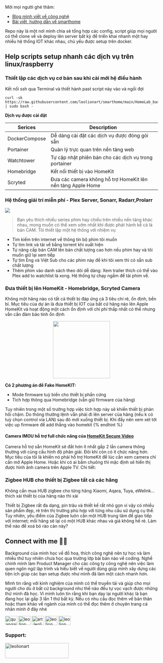 Mời mọi người ghé thăm: 
- [Blog mình viết về công nghệ](https://geek.naai.studio/)
- [Bài viết, hướng dẫn về smarthome](https://smarthome.naai.studio/)

Repo này là một nơi mình chia sẻ tổng hợp các config, script giúp mọi người có thể clone về và deploy lên server bất kỳ để triển khai nhanh một hay nhiều hệ thống IOT khác nhau, chủ yếu được setup trên docker.
## Help scripts setup nhanh các dịch vụ trên linux/raspberry

### Thiết lập các dịch vụ cơ bản sau khi cài mới hệ điều hành

Kết nối ssh qua Terminal và thiết hành past script này vào và ngồi đợi

```
curl -sk https://raw.githubusercontent.com/leolionart/smarthome/main/HomeLab_basic_setup.sh | sudo bash -
```

**Dịch vụ được cài đặt**

| Serices       | Description                                                 |
| ------------- | ----------------------------------------------------------- |
| DockerCompose | Dễ dàng cài đặt các dịch vụ được đóng gói sẵn               |
| Portainer     | Quản lý trực quan trên nền tảng web                         |
| Watchtower    | Tự cập nhật phiên bản cho các dịch vụ trong portainer       |
| Homebridge    | Kết nối thiết bị vào HomeKit                                |
| Scryted       | Đưa các camera không hỗ trợ HomeKit lên nền tảng Apple Home |
### Hệ thống giải trí miễn phí - Plex Server, Sonarr, Radarr,Prolarr

![](https://egg.d.pr/i/KB4YQS.jpg)

> Bạn yêu thích nhiều series phim hay chiếu trên nhiều nền tảng khác nhau, mong muốn có thể xem sớm nhất khi được phát hành kể cả là bản CAM. Tôi thiết lập một hệ thống với nhiệm vụ

* Tìm kiếm trên internet về thông tin bộ phim tôi muốn
* Tự tìm link và tải về bằng torrent khi xuất hiện
* Tự nâng cấp bản CAM lên bản chất lượng cao hơn nếu phim hay và tôi muốn giữ lại xem tiếp
* Tự tìm Eng và Việt Sub cho các phim này để khi tôi xem thì có sẵn sub chất lượng
* Thêm phim vào danh sách theo dõi dễ dàng: Xem trailer thích có thể vào Plex add to watchlist là xong. Hệ thống tự chạy ngầm để tải phim về.


### Đưa thiết bị lên HomeKit - Homebridge, Scryted Camera

Không một hãng nào có tất cả thiết bị đáp ứng cả 3 tiêu chí rẻ, ổn định, bền bỉ. Mục tiêu của dự án là đưa thiết bị IOT của bất cứ hãng nào lên Apple HomeKit và hoạt động một cách ổn định với chi phí thấp nhất có thể nhưng vẫn cần đảm bảo tính ổn định&#x20;

<div align="center">

<figure><img src="https://egg.d.pr/i/IBIEzi.jpg" alt="" width="188"><figcaption></figcaption></figure>

</div>

**Có 2 phương án để Fake HomeKIT:**&#x20;

* Mode firmware tuỳ biến cho thiết bị phần cứng
* Tích hợp thông qua Homebridge (vẫn giữ firmware của hãng)

Tuy nhiên trong một số trường hợp việc tích hợp này sẽ khiến thiết bị phản hồi chậm. Do thông thường lệnh vẫn phải đi lên server của hãng (nếu k có tuỳ chọn control via LAN)  sau đó mới xuống thiết bị. Khi đấy nên xem xét tới việc up firmware để add thẳng vào homekit
{% endhint %}
#### Camera IMOU hỗ trợ full chức năng của [HomeKit Secure Video](https://support.apple.com/guide/icloud/set-up-homekit-secure-video-mm7c90d21583/icloud)

Camera hỗ trợ sẵn HomeKit sẽ đắt hơn ít nhất gấp 2 lần camera thông thường với cùng cấu hình độ phân giải. Đôi khi còn có ít chức năng hơn. Mục tiêu của tôi là khiến nó phải hỗ trợ HomeKit để lúc cần xem camera chỉ cần mở Apple Home. Hoặc khi có ai bấm chuông thì mặc định sẽ hiển thị được hình ảnh camera trên Apple TV. Chi tiết:


### Zigbee HUB cho thiết bị Zigbee tất cả các hãng
Không cần mua HUB zigbee cho từng hãng Xiaomi, Aqara, Tuya, eWelink... thích xài thiết bị của hãng nào thì xài

Thiết bị Zigbee rất đa dạng, pin trâu và thiết kế rất nhỏ gọn vì vậy có nhiều sản phẩm đẹp, rẻ trên thị trường phù hợp với từng nhu cầu sử dụng cụ thể. Tuy nhiên, yếu điểm của Zigbee luôn cần một HUB trung tâm để giao tiếp với internet; mỗi hãng sẽ lại có một HUB khác nhau và giá không hề rẻ. Làm thế nào để xoá bỏ rào cản này?



## Connect with me 🫵🏻

Background của mình học về đồ hoạ, thích công nghệ nên tự học và làm nhiều thứ tuy nhiên chưa học qua trường lớp bài bản nào về coding. Nghề chính mình làm Product Manager cho các công ty công nghệ nên việc làm quen ngôn ngữ lập trình và hiểu biết về người dùng giúp mình xây dựng các tiện ích giúp các bạn setup được như mình đã làm một cách nhanh hơn. 

Mình tin rằng với kinh nghiệm của mình có thể truyền tải và giúp cho mọi người cho dù ở bất cứ background như thế nào đều tự vọc vạch được những thứ mình đã học. Vì mình luôn tin rằng khi bạn dạy lại người khác là bạn đang học lại gấp 3 lần 1 thứ bất kỳ. Nếu có nhu cầu đọc thêm về bản thân hoặc tham khảo về ngành của mình có thể đọc thêm ở chuyên trang cá nhân mình ở đây nhé
<p align="left">
<a href="https://twitter.com/quangai" target="blank"><img align="center" src="https://raw.githubusercontent.com/rahuldkjain/github-profile-readme-generator/master/src/images/icons/Social/twitter.svg" alt="quangai" height="30" width="40" /></a>
<a href="https://linkedin.com/in/leolion" target="blank"><img align="center" src="https://raw.githubusercontent.com/rahuldkjain/github-profile-readme-generator/master/src/images/icons/Social/linked-in-alt.svg" alt="leolion" height="30" width="40" /></a>
<a href="https://fb.com/art.leolion" target="blank"><img align="center" src="https://raw.githubusercontent.com/rahuldkjain/github-profile-readme-generator/master/src/images/icons/Social/facebook.svg" alt="art.leolion" height="30" width="40" /></a>
<a href="https://dribbble.com/leolion" target="blank"><img align="center" src="https://raw.githubusercontent.com/rahuldkjain/github-profile-readme-generator/master/src/images/icons/Social/dribbble.svg" alt="leolion" height="30" width="40" /></a>
<a href="https://www.behance.net/leolion" target="blank"><img align="center" src="https://raw.githubusercontent.com/rahuldkjain/github-profile-readme-generator/master/src/images/icons/Social/behance.svg" alt="leolion" height="30" width="40" /></a>
</p>

<h3 align="left">Support:</h3>
<p><a href="https://www.buymeacoffee.com/leolionart"> <img align="left" src="https://cdn.buymeacoffee.com/buttons/v2/default-yellow.png" height="50" width="210" alt="leolionart" /></a></p><br><br>

